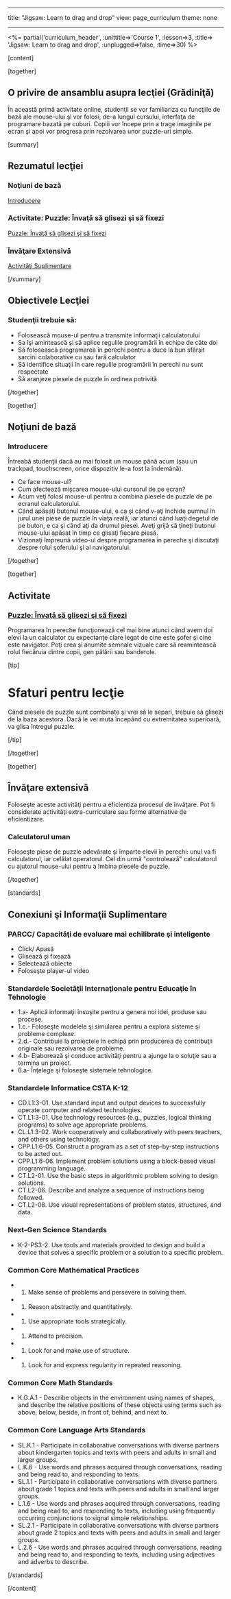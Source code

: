 * * *

title: "Jigsaw: Learn to drag and drop" view: page_curriculum theme: none

* * *

<%= partial('curriculum_header', :unittitle=>'Course 1', :lesson=>3, :title=> 'Jigsaw: Learn to drag and drop', :unplugged=>false, :time=>30) %>

[content]

[together]

## O privire de ansamblu asupra lecţiei (Grădiniţă)

În această primă activitate online, studenţii se vor familiariza cu funcţiile de bază ale mouse-ului şi vor folosi, de-a lungul cursului, interfaţa de programare bazată pe cuburi. Copiii vor începe prin a trage imaginile pe ecran şi apoi vor progresa prin rezolvarea unor puzzle-uri simple.

[summary]

## Rezumatul lecţiei

### **Noţiuni de bază**

[ Introducere](#GetStarted)   


### **Activitate: Puzzle: Învaţă să glisezi şi să fixezi**

[Puzzle: Învaţă să glisezi şi să fixezi](#Activity)

### **Învăţare Extensivă**

[Activităţi Suplimentare](#Extended)

[/summary]

## Obiectivele Lecţiei

### Studenţii trebuie să:

  * Folosească mouse-ul pentru a transmite informaţii calculatorului
  * Sa îşi amintească şi să aplice regulile programării în echipe de câte doi
  * Să folosească programarea în perechi pentru a duce la bun sfârşit sarcini colaborative cu sau fară calculator
  * Să identifice situaţii în care regulile programării în perechi nu sunt respectate
  * Să aranjeze piesele de puzzle în ordinea potrivită

[/together]

[together]

## Noţiuni de bază

### <a name="GetStarted"></a>Introducere

Întreabă studenţii dacă au mai folosit un mouse până acum (sau un trackpad, touchscreen, orice dispozitiv le-a fost la îndemână).

  * Ce face mouse-ul?
  * Cum afectează mişcarea mouse-ului cursorul de pe ecran?
  * Acum veţi folosi mouse-ul pentru a combina piesele de puzzle de pe ecranul calculatorului.
  * Când apăsaţi butonul mouse-ului, e ca şi când v-aţi închide pumnul în jurul unei piese de puzzle în viaţa reală, iar atunci când luaţi degetul de pe buton, e ca şi când aţi da drumul piesei. Aveţi grijă să ţineţi butonul mouse-ului apăsat în timp ce glisaţi fiecare piesă.
  * Vizionaţi împreună video-ul despre programarea în pereche şi discutaţi despre rolul şoferului şi al navigatorului.

[/together]

[together]

## Activitate

### <a name="Activity"></a>[Puzzle: Învaţă să glisezi şi să fixezi](http://learn.code.org/s/course1/lesson/3/puzzle/1)

Programarea în pereche funcţionează cel mai bine atunci când avem doi elevi la un calculator cu expectanţe clare legat de cine este şofer şi cine este navigator. Poţi crea şi anumite semnale vizuale care să reamintească rolul fiecăruia dintre copii, gen pălării sau banderole.

[tip]

# Sfaturi pentru lecţie

Când piesele de puzzle sunt combinate şi vrei să le separi, trebuie să glisezi de la baza acestora. Dacă le vei muta începând cu extremitatea superioară, va glisa întregul puzzle.

[/tip]

[/together]

<!--(this is left in here as an example of how to include an image in Markdown)
![](binaryphoto.png) -->

[together]

## Învăţare extensivă

<a name="Extended"></a>Foloseşte aceste activităţi pentru a eficientiza procesul de învăţare. Pot fi considerate activităţi extra-curriculare sau forme alternative de eficientizare.

### Calculatorul uman

Foloseşte piese de puzzle adevărate şi împarte elevii în perechi: unul va fi calculatorul, iar celălat operatorul. Cel din urmă "controlează" calculatorul cu ajutorul mouse-ului pentru a îmbina piesele de puzzle.

[/together]

[standards]

## Conexiuni şi Informaţii Suplimentare

### PARCC/ Capacităţi de evaluare mai echilibrate şi inteligente

  * Click/ Apasă
  * Glisează şi fixează
  * Selectează obiecte
  * Foloseşte player-ul video

### Standardele Societăţii Internaţionale pentru Educaţie în Tehnologie

  * 1.a- Aplică informaţii însuşite pentru a genera noi idei, produse sau procese.
  * 1.c.- Foloseşte modelele şi simularea pentru a explora sisteme şi probleme complexe.
  * 2.d.- Contribuie la proiectele în echipă prin producerea de contribuţii originale sau rezolvarea de probleme.
  * 4.b- Elaborează şi conduce activităţi pentru a ajunge la o soluţie sau a termina un proiect.
  * 6.a- Înţelege şi foloseşte sistemele tehnologice.

### Standardele Informatice CSTA K-12

  * CD.L1:3-01. Use standard input and output devices to successfully operate computer and related technologies.
  * CT.L1:3-01. Use technology resources (e.g., puzzles, logical thinking programs) to solve age appropriate problems.
  * CL.L1:3-02. Work cooperatively and collaboratively with peers teachers, and others using technology.
  * CPP.L1:6-05. Construct a program as a set of step-by-step instructions to be acted out.
  * CPP.L1:6-06. Implement problem solutions using a block-based visual programming language.
  * CT.L2-01. Use the basic steps in algorithmic problem solving to design solutions.
  * CT.L2-06. Describe and analyze a sequence of instructions being followed.
  * CT.L2-08. Use visual representations of problem states, structures, and data.

### Next-Gen Science Standards

  * K-2-PS3-2. Use tools and materials provided to design and build a device that solves a specific problem or a solution to a specific problem. 

### Common Core Mathematical Practices

  *   1. Make sense of problems and persevere in solving them.
  *   1. Reason abstractly and quantitatively.
  *   1. Use appropriate tools strategically.
  *   1. Attend to precision.
  *   1. Look for and make use of structure.
  *   1. Look for and express regularity in repeated reasoning.

### Common Core Math Standards

  * K.G.A.1 - Describe objects in the environment using names of shapes, and describe the relative positions of these objects using terms such as above, below, beside, in front of, behind, and next to.

### Common Core Language Arts Standards

  * SL.K.1 - Participate in collaborative conversations with diverse partners about kindergarten topics and texts with peers and adults in small and larger groups.
  * L.K.6 - Use words and phrases acquired through conversations, reading and being read to, and responding to texts.
  * SL.1.1 - Participate in collaborative conversations with diverse partners about grade 1 topics and texts with peers and adults in small and larger groups.
  * L.1.6 - Use words and phrases acquired through conversations, reading and being read to, and responding to texts, including using frequently occurring conjunctions to signal simple relationships.
  * SL.2.1 - Participate in collaborative conversations with diverse partners about grade 2 topics and texts with peers and adults in small and larger groups.
  * L.2.6 - Use words and phrases acquired through conversations, reading and being read to, and responding to texts, including using adjectives and adverbs to describe.

[/standards]

[/content]

<link rel="stylesheet" type="text/css" href="../docs/morestyle.css" />